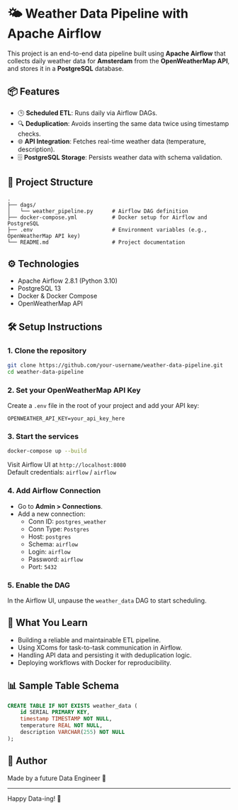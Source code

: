 # 🌤️ Weather Data Pipeline with Apache Airflow

This project is an end-to-end data pipeline built using **Apache Airflow** that collects daily weather data for **Amsterdam** from the **OpenWeatherMap API**, and stores it in a **PostgreSQL** database.

## 📦 Features

- 🕒 **Scheduled ETL**: Runs daily via Airflow DAGs.
- 🔍 **Deduplication**: Avoids inserting the same data twice using timestamp checks.
- 🌐 **API Integration**: Fetches real-time weather data (temperature, description).
- 🗄️ **PostgreSQL Storage**: Persists weather data with schema validation.

## 📁 Project Structure

```
.
├── dags/
│   └── weather_pipeline.py      # Airflow DAG definition
├── docker-compose.yml           # Docker setup for Airflow and PostgreSQL
├── .env                         # Environment variables (e.g., OpenWeatherMap API key)
└── README.md                    # Project documentation
```

## ⚙️ Technologies

- Apache Airflow 2.8.1 (Python 3.10)
- PostgreSQL 13
- Docker & Docker Compose
- OpenWeatherMap API

## 🛠️ Setup Instructions

### 1. Clone the repository

```bash
git clone https://github.com/your-username/weather-data-pipeline.git
cd weather-data-pipeline
```

### 2. Set your OpenWeatherMap API Key

Create a `.env` file in the root of your project and add your API key:

```
OPENWEATHER_API_KEY=your_api_key_here
```

### 3. Start the services

```bash
docker-compose up --build
```

Visit Airflow UI at `http://localhost:8080`  
Default credentials: `airflow` / `airflow`

### 4. Add Airflow Connection

- Go to **Admin > Connections**.
- Add a new connection:
  - Conn ID: `postgres_weather`
  - Conn Type: `Postgres`
  - Host: `postgres`
  - Schema: `airflow`
  - Login: `airflow`
  - Password: `airflow`
  - Port: `5432`

### 5. Enable the DAG

In the Airflow UI, unpause the `weather_data` DAG to start scheduling.

## 🧠 What You Learn

- Building a reliable and maintainable ETL pipeline.
- Using XComs for task-to-task communication in Airflow.
- Handling API data and persisting it with deduplication logic.
- Deploying workflows with Docker for reproducibility.

## 📊 Sample Table Schema

```sql
CREATE TABLE IF NOT EXISTS weather_data (
    id SERIAL PRIMARY KEY,
    timestamp TIMESTAMP NOT NULL,
    temperature REAL NOT NULL,
    description VARCHAR(255) NOT NULL
);
```

## 📌 Author

Made by a future Data Engineer 🚀

---

Happy Data-ing! 🧬
